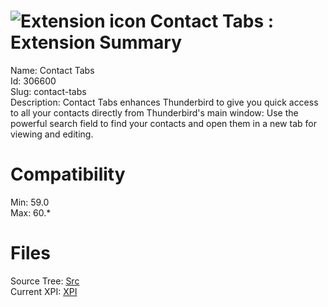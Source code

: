 # ![Extension icon](https://addons.thunderbird.net/user-media/addon_icons/306/306600-64.png?modified=1488730820) Contact Tabs : Extension Summary

Name: Contact Tabs  
Id: 306600  
Slug: contact-tabs  
Description: Contact Tabs enhances Thunderbird to give you quick access to all your contacts directly from Thunderbird's main window: Use the powerful search field to find your contacts and open them in a new tab for viewing and editing.
  

# Compatibility
Min: 59.0  
Max: 60.*  

# Files

Source Tree: [Src](C:/Dev/Thunderbird/ThunderKdB/xall/x60/306600-contact-tabs/src)  
Current XPI: [XPI](C:/Dev/Thunderbird/ThunderKdB/xall/x60/306600-contact-tabs/xpi)  



